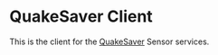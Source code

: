 # QuakeSaver Client

This is the client for the [QuakeSaver](https://quakesaver.net/) Sensor services.
